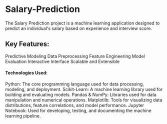 # Salary-Prediction
The Salary Prediction project is a machine learning application designed to predict an individual's salary based on experience and interview score.

## Key Features:
Predictive Modeling
Data Preprocessing
Feature Engineering 
Model Evaluation
Interactive Interface
Scalable and Extensible 

#### Technologies Used:
Python: The core programming language used for data processing, modeling, and deployment.
Scikit-Learn: A machine learning library used for building and evaluating models.
Pandas & NumPy: Libraries used for data manipulation and numerical operations.
Matplotlib: Tools for visualizing data distributions, feature correlations, and model performance.
Jupyter Notebook: Used for developing, testing, and documenting the machine learning pipeline.
